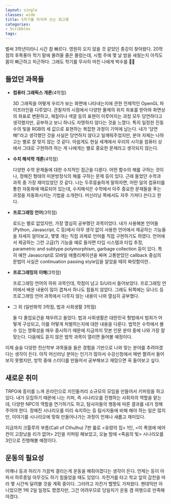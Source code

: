 ```yaml
---
layout: single
classes: wide
title: 5학기를 마치며 쓰는 회고록
categories:
- Scribbles
tags:
---
```


벌써 3학년이라니 시간 참 빠르다. 영원히 오지 않을 것 같았던 종강이 찾아왔다. 20학점의 후폭풍아 학기 말에 몰려올 줄은 몰랐는데, 시험 주에 몇 날 밤을 새웠는지 아직도 몸이 뻐근하고 피곤하다. 그래도 학기를 무사히 마친 나에게 박수를 :clap::clap:

## 들었던 과목들

- **컴퓨터 그래픽스 개론**(4학점)
  
  3D 그래픽을 어떻게 우리가 보는 화면에 나타내는지에 관한 전체적인 OpenGL 파이프라인을 다루었다. 관찰자의 시점에서 다양한 물체의 위치 좌표를 받아와 화면상의 좌표로 변환하고, 재질이나 색깔 등의 표현이 이루어지는 과정 모두 당연하다고 생각했지만, 공부하고 보니 하나도 자명하지 않다는 것을 느꼈다. 특히 일정한 진동수의 빛을 RGB의 세 값으로 표현하는 복잡한 과정이 기억에 남는다. 내가 '당연해!'라고 생각했던 것을 사실은 당연하지 않다고 일깨워주었지만, 분야 자체는 나하고는 별로 잘 맞지 않는 것 같다. 아쉽게도 현실 세계에서 우리의 시각을 컴퓨터 상에서 그대로 구현하려 하는 게 나에게는 별로 중요한 문제라고 생각되지 않는다.

- **수치 해석학 개론**(4학점)

  다양한 수학 문제들에 대한 수치적인 접근을 다룬다. 어떤 함수의 해를 구하는 것이나, 정해진 형태의 미분방정식의 해를 구하는 문제 등이 있다. 근래 들었던 수학과 과목 중 가장 재미있었던 것 같다. 나는 두루뭉술하게 말하자면, 어떤 일의 컴퓨터를 통한 자동화에 매료되어 있는데, 수치해석은 수학에서 아주 중요한 문제들을 푸는 과정을 자동화시키는 기법을 소개한다. 머신러닝 쪽에서도 자주 가져다 쓴다고 한다.

- **프로그래밍 언어**(3학점)

  로드는 별로 없었지만, 가장 열심히 공부했던 과목이었다. 내가 사용해본 언어들(Python, Javascript, C 등)에서 아무 생각 없이 사용한 언어에서 제공하는 기능들을 자세히 알아보고, 몇몇 개는 직접 과제로 언어를 직접 구현하기도 하였다. 언어에서 제공하는 그런 고급(?) 기능을 예로 들자면 타입 시스템과 타입 추정, parametric and subtype polymorphism, garbage collection 등이 있다. 특히 예전 Javascript로 모바일 애플리케이션을 짜며 고통받았던 callback 중심의 문법이 사실은 continuation passing style임을 알았을 때의 짜릿함이란..

- **프로그래밍의 이해**(3학점)

  프로그래밍 언어의 하위 과목인데, 학점이 남고 S/U라서 들어보았다. 프로그래밍 언어에서 배운 내용이 많이 겹쳐서 하나도 힘들지 않았다. 그래도 뒤쪽에는 모나드 등 프로그래밍 언어 과목에서 다루지 않는 내용이 나와 열심히 공부했다.

- 그 외 (일반화학 3학점, 법과 사회생활 3학점)

  둘 다 졸업요건을 채우려고 들었다. 법과 사회생활은 대한민국 형법에서 범죄가 어떻게 구성되고, 이를 어떻게 처벌하는지에 대한 내용을 다룬다. 법학은 수학에서 볼 수 있는 명확성을 매우 중시하기 때문에 지금까지 맛본 인문 분야 중에 나와 가장 잘 맞는다. 다음에도 듣지 않은 법학 과목이 열리면 들어볼 예정이다.

이제 슬슬 다양한 전산학부 과목들을 들은 경험을 기반으로 나와 맞는 분야를 추려야겠다는 생각이 든다. 아직 머신러닝 분야는 인기가 많아서 수강신청에서 매번 짤려서 들어보지 못했지만, 방학 중에 스터디를 만들어서 공부해보고 재밌으면 꼭 들어보고 싶다.

## 새로운 취미

TRPG에 흥미를 느껴 온라인으로 지인들끼리 소규모의 모임을 만들어서 키퍼링을 하고 있다. 내가 모집하기 때문에 나는 키퍼, 즉 시나리오를 진행하는 사회자의 역할을 맡는데, 다양한 NPC의 역할을 연기하기도 하고, 탐사자들의 행동에 따른 결과를 내가 정해주어야 한다. 정해진 시나리오를 미리 숙지하는 등 탐사자들에 비해 해야 하는 일은 많지만, 이야기를 시나리오에 맞춰 만들어나가는 과정이 언제나 새롭고 재미있다.

지금까지 크툴루의 부름(Call of Cthulhu) 7판 룰로 \<유령의 집\> 1인, \<이 폭염에 에어컨이 고장났을 리가 없어\> 2인을 키퍼링 해보았고, 오늘 밤에 \<죽음의 빛\> 시나리오를 3인으로 진행해볼 예정이다.

## 운동의 필요성

어깨나 등과 허리가 가끔씩 결리는게 운동을 해줘야겠다는 생각이 든다. 언제는 등이 아파서 하루종일 아무것도 하기 힘들었을 때도 있었다. 자전거를 타고 학교 앞의 갑천을 따라 몇 시간씩 달려볼 것을 계획 중이다. 그러려고 자전거 헬멧도 가져왔다. 팬데믹만 아니었으면 1박 2일 일정도 짰겠지만, 그건 어려우므로 당일치기 운동 겸 여행으로 만족해야겠다.
